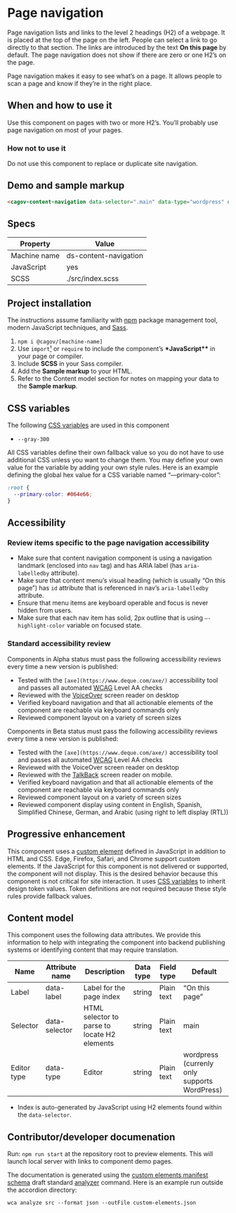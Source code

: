 # Page navigation

Page navigation lists and links to the level 2 headings (H2) of a webpage. It is placed at the top of the page on the left. People can select a link to go directly to that section. The links are introduced by the text **On this page** by default. The page navigation does not show if there are zero or one H2’s on the page.

Page navigation makes it easy to see what’s on a page. It allows people to scan a page and know if they’re in the right place.

## When and how to use it

Use this component on pages with two or more H2’s. You’ll probably use page navigation on most of your pages.

### How not to use it

Do not use this component to replace or duplicate site navigation.

## Demo and sample markup

<html-preview>

```html preview
<cagov-content-navigation data-selector=".main" data-type="wordpress" data-label="On this page"></cagov-content-navigation>
```

</html-preview>

## Specs

| Property     | Value                 |
| ------------ | --------------------- |
| Machine name | ds-content-navigation |
| JavaScript   | yes                   |
| SCSS         | ./src/index.scss      |

## Project installation

The instructions assume familiarity with [npm](https://npmjs.com) package management tool, modern JavaScript techniques, and [Sass](https://sass-lang.com/).

1. `npm i @cagov/[machine-name]`
2. Use `import`[¹](/footnotes/#footnote1) or `require` to include the component’s **\*JavaScript\*\*** in your page or compiler.
3. Include **SCSS** in your Sass compiler.
4. Add the **Sample markup** to your HTML.
5. Refer to the Content model section for notes on mapping your data to the **Sample markup**.

## CSS variables

The following [CSS variables](https://developer.mozilla.org/en-US/docs/Web/CSS/Using_CSS_custom_properties) are used in this component

- `--gray-300`

All CSS variables define their own fallback value so you do not have to use additional CSS unless you want to change them. You may define your own value for the variable by adding your own style rules. Here is an example defining the global hex value for a CSS variable named “—primary-color”:

```css
:root {
  --primary-color: #064e66;
}
```

## Accessibility

### Review items specific to the page navigation accessibility

- Make sure that content navigation component is using a navigation landmark (enclosed into `nav` tag) and has ARIA label (has `aria-labelledby` attribute).
- Make sure that content menu’s visual heading (which is usually “On this page”) has `id` attribute that is referenced in nav’s `aria-labelledby` attribute.
- Ensure that menu items are keyboard operable and focus is never hidden from users.
- Make sure that each nav item has solid, 2px outline that is using `—-highlight-color` variable on focused state.

### Standard accessibility review

Components in Alpha status must pass the following accessibility reviews every time a new version is published:

- Tested with the `[axe](https://www.deque.com/axe/)` accessibility tool and passes all automated [WCAG](https://www.w3.org/TR/WCAG21/) Level AA checks
- Reviewed with the [VoiceOver](https://www.apple.com/voiceover/info/guide/_1121.html) screen reader on desktop
- Verified keyboard navigation and that all actionable elements of the component are reachable via keyboard commands only
- Reviewed component layout on a variety of screen sizes

Components in Beta status must pass the following accessibility reviews every time a new version is published:

- Tested with the `[axe](https://www.deque.com/axe/)` accessibility tool and passes all automated [WCAG](https://www.w3.org/TR/WCAG21/) Level AA checks
- Reviewed with the VoiceOver screen reader on desktop
- Reviewed with the [TalkBack](https://support.google.com/accessibility/android/answer/6283677?hl=en) screen reader on mobile.
- Verified keyboard navigation and that all actionable elements of the component are reachable via keyboard commands only
- Reviewed component layout on a variety of screen sizes
- Reviewed component display using content in English, Spanish, Simplified Chinese, German, and Arabic (using right to left display (RTL))

## Progressive enhancement

This component uses a [custom element](https://developer.mozilla.org/en-US/docs/Web/Web_Components/Using_custom_elements) defined in JavaScript in addition to HTML and CSS. Edge, Firefox, Safari, and Chrome support custom elements. If the JavaScript for this component is not delivered or supported, the component will not display. This is the desired behavior because this component is not critical for site interaction. It uses [CSS variables](<https://developer.mozilla.org/en-US/docs/Web/CSS/var()#syntax>) to inherit design token values. Token definitions are not required because these style rules provide fallback values.

## Content model

This component uses the following data attributes. We provide this information to help with integrating the component into backend publishing systems or identifying content that may require translation.

| Name        | Attribute name | Description                                  | Data type | Field type | Default                                      |
| ----------- | -------------- | -------------------------------------------- | --------- | ---------- | -------------------------------------------- |
| Label       | data-label     | Label for the page index                     | string    | Plain text | “On this page”                               |
| Selector    | data-selector  | HTML selector to parse to locate H2 elements | string    | Plain text | main                                         |
| Editor type | data-type      | Editor                                       | string    | Plain text | wordpress (currenly only supports WordPress) |

- Index is auto-generated by JavaScript using H2 elements found within the `data-selector`.

## Contributor/developer documenation

Run: `npm run start` at the repository root to preview elements. This will launch local server with links to component demo pages.

The documentation is generated using the <a href="https://github.com/webcomponents/custom-elements-manifest">custom elements manifest schema</a> draft standard <a href="https://github.com/runem/web-component-analyzer">analyzer</a> command. Here is an example run outside the accordion directory:

```html preview
wca analyze src --format json --outFile custom-elements.json
```
